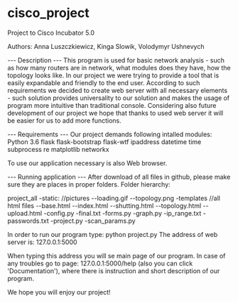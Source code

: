 # cisco_project
Project to Cisco Incubator 5.0

Authors: Anna Luszczkiewicz, Kinga Slowik, Volodymyr Ushnevych

--- Description ---
This program is used for basic network analysis - such as how many routers are in network, what modules does they have, how the topology looks like. In our project we were trying to provide a tool that is easily expandable and friendly to the end user. According to such requirements we decided to create web server with all necessary elements - such solution provides universality to our solution and makes the usage of program more intuitive than traditional console. Considering also future development of our project we hope that thanks to used web server it will be easier for us to add more functions.

--- Requirements ---
Our project demands following intalled modules:
Python 3.6
flask
flask-bootstrap
flask-wtf
ipaddress
datetime
time
subprocess
re
matplotlib
networkx

To use our application necessary is also Web browser.

--- Running application ---
After download of all files in github, please make sure they are places in proper folders. Folder hierarchy:

project_all
-static:          //pictures
  --loading.gif
  --topology.png
 -templates       //all html files
  --base.html
  --index.html
  --shutting.html
  --topology.html
  --upload.html
 -config.py
 -final.txt
 -forms.py
 -graph.py
 -ip_range.txt
 -passwords.txt
 -project.py
 -scan_params.py
 
 In order to run our program type: python project.py
 The address of web server is: 127.0.0.1:5000
 
 When typing this address you will se main page of our program. In case of any troubles go to page: 127.0.0.1:5000/help (also you can click 'Documentation'), where there is instruction and short description of our program.
 
 We hope you will enjoy our project! 
